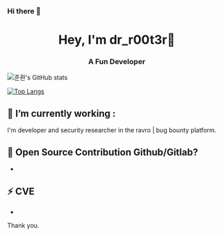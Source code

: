 ### Hi there 👋

<!--
**dr-r00t3r/dr-r00t3r** is a ✨ _special_ ✨ repository because its `README.md` (this file) appears on your GitHub profile.

Here are some ideas to get you started:

- 🔭 I’m currently working on ...
- 🌱 I’m currently learning ...
- 👯 I’m looking to collaborate on ...
- 🤔 I’m looking for help with ...
- 💬 Ask me about ...
- 📫 How to reach me: ...
- 😄 Pronouns: ...
- ⚡ Fun fact: ...
-->
<h1 align="center">Hey, I'm dr_r00t3r👋</h1>
<h3 align="center">A Fun Developer</h3>

![준환's GitHub stats](https://github-readme-stats.vercel.app/api?username=dr-r00t3r&show_icons=true&hide_border=true&count_private=true&include_all_commits=true)


[![Top Langs](https://github-readme-stats.vercel.app/api/top-langs/?username=dr-r00t3r&layout=compact&card_width=445)](https://github.com/dr-r00t3r/dr-r00t3r)

## 🔭 I’m currently working :
I'm developer and security researcher in the ravro | bug bounty platform.

## 🌱 Open Source Contribution Github/Gitlab?
-

## ⚡ CVE
- 
Thank you.
